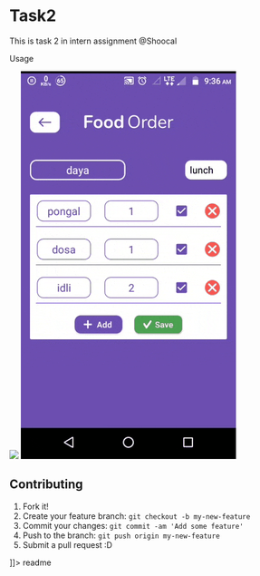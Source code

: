# Task2
This is task 2 in intern assignment @Shoocal

<snippet>
  <content><![CDATA[
# ${1:Task 1}



## Usage

![](demo2.gif)
![](demo3.gif)

## Contributing

1. Fork it!
2. Create your feature branch: `git checkout -b my-new-feature`
3. Commit your changes: `git commit -am 'Add some feature'`
4. Push to the branch: `git push origin my-new-feature`
5. Submit a pull request :D


]]></content>
  <tabTrigger>readme</tabTrigger>
</snippet>
